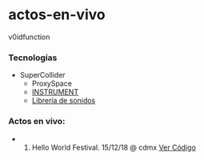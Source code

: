 # actos-en-vivo

v0idfunction


### Tecnologías

- SuperCollider
  - ProxySpace
  - [INSTRUMENT](https://github.com/punksnotdev/INSTRUMENT)
  - [Librería de sonidos](https://github.com/v0idfunction/music-library)

### Actos en vivo:

- 01. Hello World Festival. 15/12/18 @ cdmx [Ver Código](https://github.com/v0idfunction/actos-en-vivo/tree/master/01-151218-helloworld)
